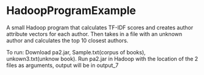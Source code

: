 # HadoopProgramExample
A small Hadoop program that calculates TF-IDF scores and creates author attribute vectors for each author. Then takes in a file with an unknown author and calculates the top 10 closest authors. 

To run: Download pa2.jar, Sample.txt(corpus of books), unkown3.txt(unknow book). 
Run pa2.jar in Hadoop with the location of the 2 files as arguments, output will be in output_7
